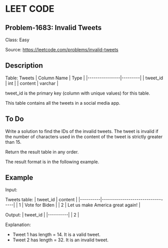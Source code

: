 # LEET CODE
## Problem-1683: Invalid Tweets
Class: Easy

Source: https://leetcode.com/problems/invalid-tweets

## Description
Table: Tweets
| Column Name    | Type    |
|----------------|---------|
| tweet_id       | int     |
| content        | varchar |

tweet_id is the primary key (column with unique values) for this table.

This table contains all the tweets in a social media app.

## To Do
Write a solution to find the IDs of the invalid tweets. The tweet is invalid if the number of characters used in the content of the tweet is strictly greater than 15.

Return the result table in any order.

The result format is in the following example.

## Example

Input: 

Tweets table:
| tweet_id | content                          |
|----------|----------------------------------|
| 1        | Vote for Biden                   |
| 2        | Let us make America great again! |

Output: 
| tweet_id |
|----------|
| 2        |

Explanation: 
- Tweet 1 has length = 14. It is a valid tweet.
- Tweet 2 has length = 32. It is an invalid tweet.
